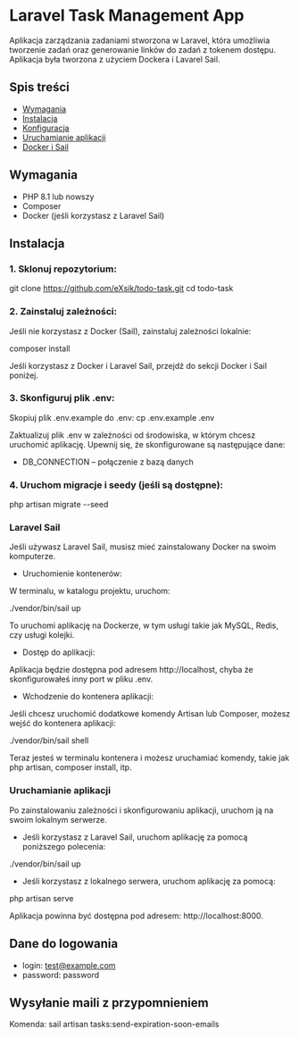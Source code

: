 # Laravel Task Management App

Aplikacja zarządzania zadaniami stworzona w Laravel, która umożliwia tworzenie zadań oraz generowanie linków do zadań z tokenem dostępu. Aplikacja była tworzona z użyciem Dockera i Lavarel Sail.

## Spis treści

-   [Wymagania](#wymagania)
-   [Instalacja](#instalacja)
-   [Konfiguracja](#konfiguracja)
-   [Uruchamianie aplikacji](#uruchamianie-aplikacji)
-   [Docker i Sail](#docker-i-sail)

## Wymagania

-   PHP 8.1 lub nowszy
-   Composer
-   Docker (jeśli korzystasz z Laravel Sail)

## Instalacja

### 1. Sklonuj repozytorium:

git clone https://github.com/eXsik/todo-task.git
cd todo-task

### 2. Zainstaluj zależności:

Jeśli nie korzystasz z Docker (Sail), zainstaluj zależności lokalnie:

composer install

Jeśli korzystasz z Docker i Laravel Sail, przejdź do sekcji Docker i Sail poniżej.

### 3. Skonfiguruj plik .env:

Skopiuj plik .env.example do .env:
cp .env.example .env

Zaktualizuj plik .env w zależności od środowiska, w którym chcesz uruchomić aplikację. Upewnij się, że skonfigurowane są następujące dane:

-   DB_CONNECTION – połączenie z bazą danych

### 4. Uruchom migracje i seedy (jeśli są dostępne):

php artisan migrate --seed

### Laravel Sail

Jeśli używasz Laravel Sail, musisz mieć zainstalowany Docker na swoim komputerze.

-   Uruchomienie kontenerów:

W terminalu, w katalogu projektu, uruchom:

./vendor/bin/sail up

To uruchomi aplikację na Dockerze, w tym usługi takie jak MySQL, Redis, czy usługi kolejki.

-   Dostęp do aplikacji:

Aplikacja będzie dostępna pod adresem http://localhost, chyba że skonfigurowałeś inny port w pliku .env.

-   Wchodzenie do kontenera aplikacji:

Jeśli chcesz uruchomić dodatkowe komendy Artisan lub Composer, możesz wejść do kontenera aplikacji:

./vendor/bin/sail shell

Teraz jesteś w terminalu kontenera i możesz uruchamiać komendy, takie jak php artisan, composer install, itp.

### Uruchamianie aplikacji

Po zainstalowaniu zależności i skonfigurowaniu aplikacji, uruchom ją na swoim lokalnym serwerze.

-   Jeśli korzystasz z Laravel Sail, uruchom aplikację za pomocą poniższego polecenia:

./vendor/bin/sail up

-   Jeśli korzystasz z lokalnego serwera, uruchom aplikację za pomocą:

php artisan serve

Aplikacja powinna być dostępna pod adresem: http://localhost:8000.

## Dane do logowania

-   login: test@example.com
-   password: password

## Wysyłanie maili z przypomnieniem

Komenda: sail artisan tasks:send-expiration-soon-emails
